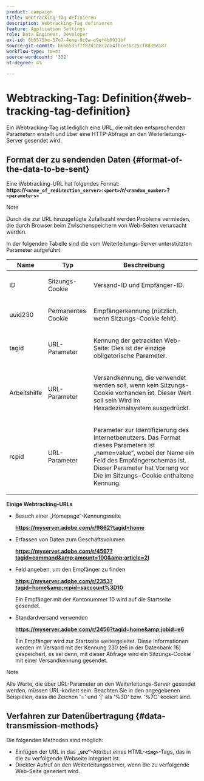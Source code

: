 ```yaml
---
product: campaign
title: Webtracking-Tag definieren
description: Webtracking-Tag definieren
feature: Application Settings
role: Data Engineer, Developer
exl-id: 0b5575be-57e7-4eee-9c0a-e9ef4b0931bf
source-git-commit: b666535f7f82d1b8c2da4fbce1bc25cf8d39d187
workflow-type: tm+mt
source-wordcount: '332'
ht-degree: 4%

---
```


# Webtracking-Tag: Definition{#web-tracking-tag-definition}



Ein Webtracking-Tag ist lediglich eine URL, die mit den entsprechenden Parametern erstellt und über eine HTTP-Abfrage an den Weiterleitungs-Server gesendet wird.

## Format der zu sendenden Daten {#format-of-the-data-to-be-sent}

Eine Webtracking-URL hat folgendes Format: **https://`<name_of_redirection_server>`:`<port>`/r/`<random_number>`?`<parameters>`**

>[!NOTE]
>
>Durch die zur URL hinzugefügte Zufallszahl werden Probleme vermieden, die durch Browser beim Zwischenspeichern von Web-Seiten verursacht werden.

In der folgenden Tabelle sind die vom Weiterleitungs-Server unterstützten Parameter aufgeführt.

<table>
                     <thead>
                        <tr>
                           <th>Name</th>
                           <th>Typ</th>
                           <th>Beschreibung</th> 
                        </tr> 
                     </thead>
                     <tbody>
                        <tr>
                           <td>
                              <p>ID</p> 
                           </td>
                           <td>
                              <p>Sitzungs-Cookie</p> 
                           </td>
                           <td>
                              <p>Versand-ID und Empfänger-ID.</p> 
                           </td> 
                        </tr>
                        <tr>
                           <td>
                              <p>uuid230</p> 
                           </td>
                           <td>
                              <p>Permanentes Cookie</p> 
                           </td>
                           <td>
                              <p>Empfängerkennung (nützlich, wenn Sitzungs-Cookie fehlt).</p> 
                           </td> 
                        </tr>
                        <tr>
                           <td>
                              <p>tagid</p> 
                           </td>
                           <td>
                              <p>URL-Parameter</p> 
                           </td>
                           <td>
                              <p>Kennung der getrackten Web-Seite: Dies ist der einzige obligatorische Parameter.</p> 
                           </td> 
                        </tr>
                        <tr>
                           <td>
                              <p>Arbeitshilfe</p> 
                           </td>
                           <td>
                              <p>URL-Parameter</p> 
                           </td>
                           <td>
                              <p>Versandkennung, die verwendet werden soll, wenn kein Sitzungs-Cookie vorhanden ist. Dieser Wert soll sein
                                 Wird im Hexadezimalsystem ausgedrückt.
                              </p> 
                           </td> 
                        </tr>
                        <tr>
                           <td>
                              <p>rcpid</p> 
                           </td>
                           <td>
                              <p>URL-Parameter</p> 
                           </td>
                           <td>
                              <p>Parameter zur Identifizierung des Internetbenutzers. Das Format dieses Parameters ist „name=value“,
                                 wobei der Name ein Feld des Empfängerschemas ist. Dieser Parameter hat Vorrang vor
                                 Die im Sitzungs-Cookie enthaltene Kennung.
                              </p> 
                           </td> 
                        </tr> 
                     </tbody>  
                  </table>

**Einige Webtracking-URLs**

* Besuch einer „Homepage“-Kennungsseite

  **https://myserver.adobe.com/r/9862?tagid=home**

* Erfassen von Daten zum Geschäftsvolumen

  **https://myserver.adobe.com/r/4567?tagid=command&amp;amount=100&amp;article=2l**

* Feld angeben, um den Empfänger zu finden

  **https://myserver.adobe.com/r/2353?tagid=home&amp;rcpid=saccount%3D10**

  Ein Empfänger mit der Kontonummer 10 wird auf die Startseite gesendet.

* Standardversand verwenden

  **https://myserver.adobe.com/r/2456?tagid=home&amp;jobid=e6**

  Ein Empfänger wird zur Startseite weitergeleitet. Diese Informationen werden im Versand mit der Kennung 230 (e6 in der Datenbank 16) gespeichert, es sei denn, mit dieser Abfrage wird ein Sitzungs-Cookie mit einer Versandkennung gesendet.

>[!NOTE]
>
>Alle Werte, die über URL-Parameter an den Weiterleitungs-Server gesendet werden, müssen URL-kodiert sein. Beachten Sie in den angegebenen Beispielen, dass die Zeichen &#39;=&#39; und &#39;|&#39; als &#39;%3D&#39; bzw. &#39;%7C&#39; kodiert sind.

## Verfahren zur Datenübertragung {#data-transmission-methods}

Die folgenden Methoden sind möglich:

* Einfügen der URL in das **„src“**-Attribut eines HTML-**`<img>`**-Tags, das in die zu verfolgende Webseite integriert ist.
* Direkter Aufruf an den Weiterleitungsserver, wenn die zu verfolgende Web-Seite generiert wird.
